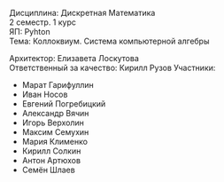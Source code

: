 Дисциплина: Дискретная Математика   
2 семестр. 1 курс    
ЯП: Pyhton   
Тема: Коллоквиум. Система компьютерной алгебры

Архитектор: Елизавета Лоскутова   
Ответственный за качество: Кирилл Рузов
Участники:
- Марат Гарифуллин
- Иван Носов
- Евгений Погребицкий
- Александр Вячин
- Игорь Верхолин
- Максим Семухин
- Мария Клименко
- Кирилл Солкин
- Антон Артюхов
- Семён Шлаев
